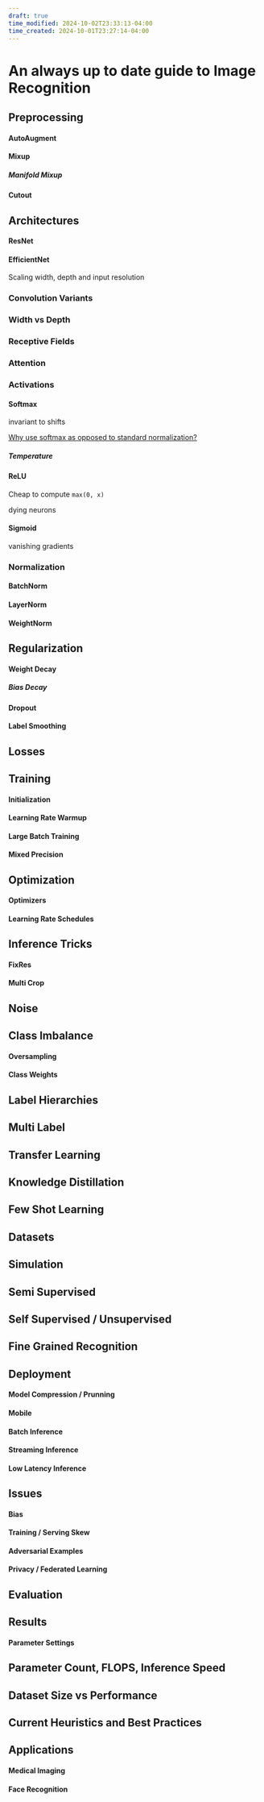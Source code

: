 ```yaml
---
draft: true
time_modified: 2024-10-02T23:33:13-04:00
time_created: 2024-10-01T23:27:14-04:00
---
```



# An always up to date guide to Image Recognition

## Preprocessing

#### AutoAugment

#### Mixup

##### Manifold Mixup


#### Cutout

## Architectures

#### ResNet

#### EfficientNet

Scaling width, depth and input resolution

### Convolution Variants

### Width vs Depth

### Receptive Fields

### Attention

### Activations

#### Softmax

invariant to shifts

[Why use softmax as opposed to standard normalization?](https://stackoverflow.com/questions/17187507/why-use-softmax-as-opposed-to-standard-normalization)

##### Temperature

#### ReLU

Cheap to compute `max(0, x)`

dying neurons

#### Sigmoid

vanishing gradients

### Normalization

#### BatchNorm

#### LayerNorm

#### WeightNorm

## Regularization

#### Weight Decay

##### Bias Decay

#### Dropout


#### Label Smoothing

## Losses


## Training

#### Initialization

#### Learning Rate Warmup

#### Large Batch Training

#### Mixed Precision

## Optimization

#### Optimizers


#### Learning Rate Schedules


## Inference Tricks

#### FixRes

#### Multi Crop

## Noise

## Class Imbalance

#### Oversampling

#### Class Weights

## Label Hierarchies

## Multi Label

## Transfer Learning

## Knowledge Distillation

## Few Shot Learning

## Datasets

## Simulation

## Semi Supervised

## Self Supervised / Unsupervised

## Fine Grained Recognition

## Deployment

#### Model Compression / Prunning

#### Mobile

#### Batch Inference

#### Streaming Inference

#### Low Latency Inference

## Issues

#### Bias

#### Training / Serving Skew

#### Adversarial Examples

#### Privacy / Federated Learning

## Evaluation

## Results

#### Parameter Settings


## Parameter Count, FLOPS, Inference Speed

## Dataset Size vs Performance

## Current Heuristics and Best Practices


## Applications

#### Medical Imaging

#### Face Recognition
